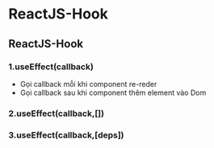 # ReactJS-Hook
## ReactJS-Hook
### 1.useEffect(callback)
- Gọi callback mỗi khi component re-reder
- Gọi callback sau khi component thêm element vào Dom
### 2.useEffect(callback,[])

### 3.useEffect(callback,[deps])

